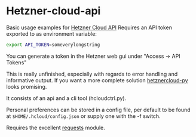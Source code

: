 # Hetzner-cloud-api

Basic usage examples for [Hetzner Cloud API](https://docs.hetzner.cloud/#top)
Requires an API token exported to as environment variable:

```bash
export API_TOKEN=someverylongstring
```

You can generate a token in the Hetzner web gui under "Access -> API Tokens"

This is really unfinished, especially with regards to error handling and informative output. If you want a more complete solution [hetznercloud-py](https://github.com/elsyms/hetznercloud-py) looks promising.

It consists of an api and a cli tool (hcloudctrl.py).

Personal preferences can be stored in a config file, per default to be found at ```$HOME/.hcloud/config.json``` or supply one with the -f switch.

Requires the excellent [requests](https://github.com/requests/requests) module.
